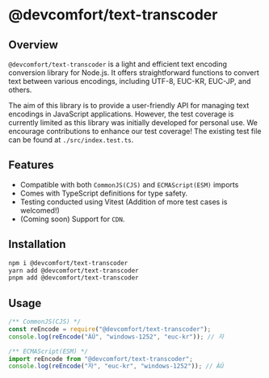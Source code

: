 # @devcomfort/text-transcoder

## Overview

`@devcomfort/text-transcoder` is a light and efficient text encoding conversion library for Node.js. It offers straightforward functions to convert text between various encodings, including UTF-8, EUC-KR, EUC-JP, and others.

The aim of this library is to provide a user-friendly API for managing text encodings in JavaScript applications. However, the test coverage is currently limited as this library was initially developed for personal use. We encourage contributions to enhance our test coverage! The existing test file can be found at `./src/index.test.ts`.

## Features

- Compatible with both `CommonJS(CJS)` and `ECMAScript(ESM)` imports
- Comes with TypeScript definitions for type safety.
- Testing conducted using Vitest (Addition of more test cases is welcomed!)
- (Coming soon) Support for `CDN`.

## Installation

```bash
npm i @devcomfort/text-transcoder
yarn add @devcomfort/text-transcoder
pnpm add @devcomfort/text-transcoder
```

## Usage

```typescript
/** CommonJS(CJS) */
const reEncode = require("@devcomfort/text-transcoder");
console.log(reEncode("ÀÚ", "windows-1252", "euc-kr")); // 자

/** ECMAScript(ESM) */
import reEncode from "@devcomfort/text-transcoder";
console.log(reEncode("자", "euc-kr", "windows-1252")); // ÀÚ
```
